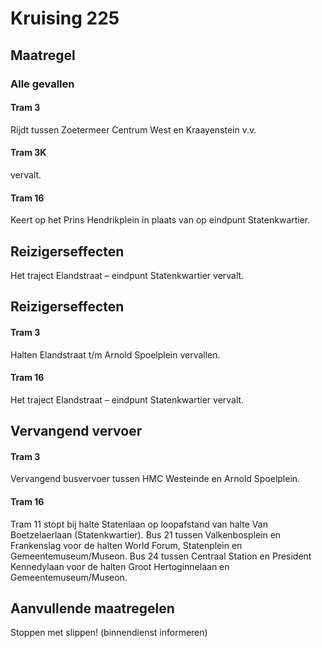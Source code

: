 # Kruising 225
## Maatregel
### Alle gevallen

#### Tram 3
Rijdt tussen Zoetermeer Centrum West en Kraayenstein v.v.

#### Tram 3K
vervalt.

#### Tram 16
Keert op het Prins Hendrikplein in plaats van op eindpunt Statenkwartier.

## Reizigerseffecten
Het traject Elandstraat – eindpunt Statenkwartier vervalt.

## Reizigerseffecten

#### Tram 3
Halten Elandstraat t/m Arnold Spoelplein vervallen.

#### Tram 16
Het traject Elandstraat – eindpunt Statenkwartier vervalt. 

## Vervangend vervoer
#### Tram 3 
Vervangend busvervoer tussen HMC Westeinde en Arnold Spoelplein.

#### Tram 16
Tram 11 stopt bij halte Statenlaan op loopafstand van halte Van Boetzelaerlaan (Statenkwartier).
Bus 21 tussen Valkenbosplein en Frankenslag voor de halten World Forum, Statenplein en Gemeentemuseum/Museon.
Bus 24 tussen Centraal Station en President Kennedylaan voor de halten Groot Hertoginnelaan en Gemeentemuseum/Museon.

## Aanvullende maatregelen
Stoppen met  slippen! (binnendienst informeren)
